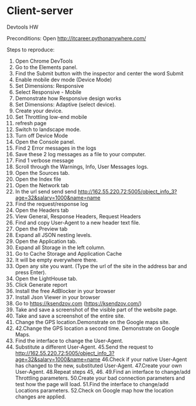 # Client-server

Devtools HW

Preconditions:
Open http://itcareer.pythonanywhere.com/

Steps to reproduce:
 
 1. Open Chrome DevTools
 2. Go to the Elements panel.
 3. Find the Submit button with the inspector and center the word Submit
 4. Enable mobile dev mode (Device Mode)
 5. Set Dimensions: Responsive 
 6. Select Responsive - Mobile
 7. Demonstrate how Responsive design works
 8. Set Dimensions: Adaptive (select device).
 9. Create your device.
 10. Set Throttling low-end mobile
 11. refresh page
 12. Switch to landscape mode.
 13. Turn off Device Mode
 14. Open the Console panel.
 15. Find 2 Error messages in the logs
 16. Save these 2 log messages as a file to your computer.
 17. Find 1 verbose message
 18. Scroll through the Warnings, Info, User Messages logs.
 19. Open the Sources tab.
 20. Open the Index file
 21. Open the Network tab
 22. In the url send send send http://162.55.220.72:5005/object_info_3?age=32&salary=1000&name=name
 23. Find the request/response log  
 24. Open the Headers tab
 25. View General, Response Headers, Request Headers
 26. Find and copy User-Agent to a new header text file.
 27. Open the Preview tab
 28. Expand all JSON nesting levels.
 29. Open the Application tab.
 30. Expand all Storage in the left column.
 31. Go to Cache Storage and Application Cache
 32. It will be empty everywhere there.
 33. Open any site you want. (Type the url of the site in the address bar and press Enter).
 34. Open the LightHouse tab.
 35. Click Generate report
 36. Install the free AdBlocker in your browser
 37. Install Json Viewer in your browser
 38. Go to https://ksendzov.com (https://ksendzov.com/)
 39. Take and save a screenshot of the visible part of the website page.
 40. Take and save a screenshot of the entire site.
 41. Change the GPS location.Demonstrate on the Google maps site.
 42. 42.Change the GPS location a second time. Demonstrate on Google Maps.
 43. Find the interface to change the User-Agent.
 44. Substitute a different User-Agent. 
 45.Send the request to http://162.55.220.72:5005/object_info_3?age=32&salary=1000&name=name
 46.Check if your native User-Agent has changed to the new, substituted User-Agent.
 47.Create your own User-Agent.
 48.Repeat steps 45, 46.
 49.Find an interface to change/add Throttling parameters.
 50.Create your bad connection parameters and test how the page will load.
 51.Find the interface to change/add Locations parameters.
 52.Check on Google map how the location changes are applied.
